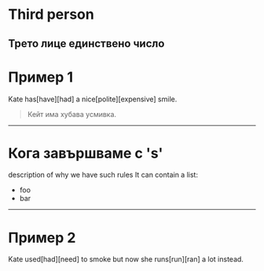 # Third person

Трето лице **единствено число**
---
# Пример 1

Kate has[have][had] a nice[polite][expensive] smile.

> Кейт има хубава усмивка.
---
# Кога завършваме с 's'

description of why we have such rules
It can contain a list:

- foo
- bar
---
# Пример 2

Kate used[had][need] to smoke but now she runs[run][ran] a lot instead.
